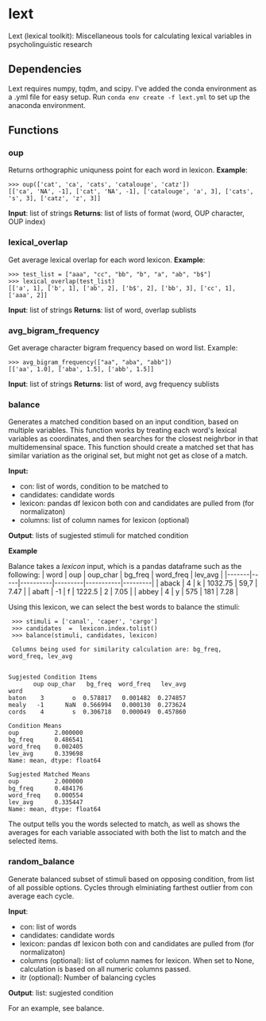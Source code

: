 
# lext
Lext (lexical toolkit): Miscellaneous tools for calculating lexical variables in psycholinguistic research

## Dependencies
Lext requires numpy, tqdm, and scipy. 
I've added the conda environment as a .yml file for easy setup.
Run `conda env create -f lext.yml` to set up the anaconda environment.
## Functions

### oup
Returns orthographic uniquness point for each word in lexicon.
**Example**:

    >>> oup(['cat', 'ca', 'cats', 'catalouge', 'catz'])
    [['ca', 'NA', -1], ['cat', 'NA', -1], ['catalouge', 'a', 3], ['cats', 's', 3], ['catz', 'z', 3]]

**Input**: list of strings
**Returns**: list of lists of format (word, OUP character, OUP index)

 
### lexical_overlap
Get average lexical overlap for each word lexicon.
**Example**:

    >>> test_list = ["aaa", "cc", "bb", "b", "a", "ab", "b$"]
    >>> lexical_overlap(test_list)
    [['a', 1], ['b', 1], ['ab', 2], ['b$', 2], ['bb', 3], ['cc', 1], ['aaa', 2]]

**Input**: list of strings
**Returns**: list of word, overlap sublists

### avg_bigram_frequency
Get average character bigram frequency based on word list.
Example:

    >>> avg_bigram_frequency(["aa", "aba", "abb"])
    [['aa', 1.0], ['aba', 1.5], ['abb', 1.5]]

**Input**: list of strings
**Returns**: list of word, avg frequency sublists

### balance
Generates a matched condition based on an input condition, based on multiple variables.
This function works by treating each word's lexical variables as coordinates, and then searches for the closest neighrbor in that multidemensinal space.
This function should create a matched set that has similar variation as the original set, but might not get as close of a match.

**Input:** 
- con: list of words, condition to be matched to
- candidates: candidate words
- lexicon: pandas df lexicon both con and candidates are pulled from (for normalizaton)
- columns: list of column names for lexicon (optional)
    
**Output**: lists of sugjested stimuli for matched condition

**Example**

Balance takes a *lexicon* input, which is a pandas dataframe such as the following:
| word  | oup | oup_char | bg_freq | word_freq | lev_avg |
|-------|-----|----------|---------|-----------|---------|
| aback | 4   | k        | 1032.75 | 59,7      | 7.47    |
| abaft | -1  | f        | 1222.5  | 2         | 7.05    |
| abbey | 4   | y        | 575     | 181       | 7.28    |

Using this lexicon, we can select the best words to balance the stimuli:

     >>> stimuli = ['canal', 'caper', 'cargo']
     >>> candidates  =  lexicon.index.tolist()
     >>> balance(stimuli, candidates, lexicon)
     
     Columns being used for similarity calculation are: bg_freq, word_freq, lev_avg
    
    
    Sugjested Condition Items
           oup oup_char   bg_freq  word_freq   lev_avg
    word                                              
    baton    3        o  0.578817   0.001482  0.274857
    mealy   -1      NaN  0.566994   0.000130  0.273624
    cords    4        s  0.306718   0.000049  0.457860 
    
    Condition Means
    oup          2.000000
    bg_freq      0.486541
    word_freq    0.002405
    lev_avg      0.339698
    Name: mean, dtype: float64
    
    Sugjested Matched Means
    oup          2.000000
    bg_freq      0.484176
    word_freq    0.000554
    lev_avg      0.335447
    Name: mean, dtype: float64

The output tells you the words selected to match, as well as shows the averages for each variable associated with both the list to match and the selected items.

### random_balance
Generate balanced subset of stimuli based on opposing condition, from list of all possible options.
Cycles through elminiating farthest outlier from con average each cycle.

**Input**:  
- con: list of words
- candidates: candidate words
- lexicon: pandas df lexicon both con and candidates are pulled from (for normalizaton)
- columns (optional): list of column names for lexicon. When set to None, calculation is based on all numeric columns passed.
- itr (optional): Number of balancing cycles

**Output**: list: sugjested condition

For an example, see balance.

